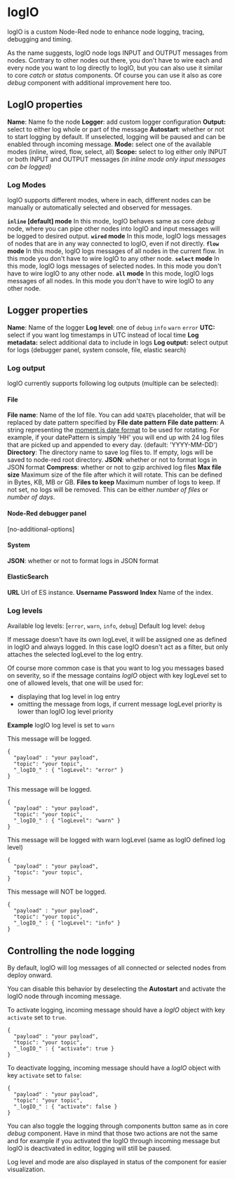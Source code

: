# logIO

logIO is a custom Node-Red node to enhance node logging, tracing, debugging and timing.

As the name suggests, logIO node logs INPUT and OUTPUT messages from nodes. Contrary to other nodes out there, you don't have to wire each and every node you want to log directly to logIO, but you can also use it similar to core _catch_ or _status_ components. Of course you can use it also as core _debug_ component with additional improvement here too.

## LogIO properties

**Name**: Name fo the node
**Logger**: add custom logger configuration
**Output:** select to either log whole or part of the message
**Autostart**: whether or not to start logging by default. If unselected, logging will be paused and can be enabled through incoming message.
**Mode:** select one of the available modes (inline, wired, flow, select, all)
**Scope:** select to log either only INPUT or both INPUT and OUTPUT messages _(in inline mode only input messages can be logged)_

### Log Modes

logIO supports different modes, where in each, different nodes can be manually or automatically selected and observed for messages.

**`inline` [default] mode**
In this mode, logIO behaves same as core _debug_ node, where you can pipe other nodes into logIO and input messages will be logged to desired output.
**`wired` mode**
In this mode, logIO logs messages of nodes that are in any way connected to logIO, even if not directly.
**`flow` mode**
In this mode, logIO logs messages of all nodes in the current flow. In this mode you don't have to wire logIO to any other node.
**`select` mode**
In this mode, logIO logs messages of selected nodes. In this mode you don't have to wire logIO to any other node.
**`all` mode**
In this mode, logIO logs messages of all nodes. In this mode you don't have to wire logIO to any other node.

## Logger properties

**Name**: Name of the logger
**Log level**: one of `debug` `info` `warn` `error`
**UTC:** select if you want log timestamps in UTC instead of local time
**Log metadata:** select additional data to include in logs
**Log output:** select output for logs (debugger panel, system console, file, elastic search)

### Log output

logIO currently supports following log outputs (multiple can be selected):

#### File
**File name**: Name of the lof file. You can add `%DATE%` placeholder, that will be replaced by date pattern specified by **File date pattern**
**File date pattern**: A string representing the [moment.js date format](http://momentjs.com/docs/#/displaying/format/) to be used for rotating. For example, if your datePattern is simply 'HH' you will end up with 24 log files that are picked up and appended to every day. (default: 'YYYY-MM-DD')
**Directory**: The directory name to save log files to. If empty, logs will be saved to node-red root directory.
**JSON**: whether or not to format logs in JSON format
**Compress**: whether or not to gzip archived log files
**Max file size** Maximum size of the file after which it will rotate. This can be defined in Bytes, KB, MB or GB.
**Files to keep** Maximum number of logs to keep. If not set, no logs will be removed. This can be either _number of files_ or _number of days_.

#### Node-Red debugger panel
[no-additional-options]

#### System
**JSON**: whether or not to format logs in JSON format

#### ElasticSearch
**URL** Url of ES instance.
**Username**
**Password** 
**Index** Name of the index.


### Log levels

Available log levels: [`error`, `warn`, `info`, `debug`]
Default log level: `debug`

If message doesn't have its own logLevel, it will be assigned one as defined in logIO and always logged. In this case logIO doesn't act as a filter, but only attaches the selected logLevel to the log entry.

Of course more common case is that you want to log you messages based on severity, so if the message contains _logIO_ object with key logLevel set to one of allowed levels, that one will be used for:

- displaying that log level in log entry
- omitting the message from logs, if current message logLevel priority is lower than logIO log level priority

**Example** logIO log level is set to `warn`

This message will be logged.
```
{
  "payload" : "your payload",
  "topic": "your topic",
  "_logIO_" : { "logLevel": "error" }
}
```
This message will be logged.
```
{
  "payload" : "your payload",
  "topic": "your topic",
  "_logIO_" : { "logLevel": "warn" }
}
```
This message will be logged with warn logLevel (same as logIO defined log level)
```
{
  "payload" : "your payload",
  "topic": "your topic",
}
```
This message will NOT be logged.
```
{
  "payload" : "your payload",
  "topic": "your topic",
  "_logIO_" : { "logLevel": "info" }
}
```

## Controlling the node logging

By default, logIO will log messages of all connected or selected nodes from deploy onward.

You can disable this behavior by deselecting the **Autostart** and activate the logIO node through incoming message.

To activate logging, incoming message should have a _logIO_ object with key `activate` set to `true`.

```
{
  "payload" : "your payload",
  "topic": "your topic",
  "_logIO_" : { "activate": true }
}
```

To deactivate logging, incoming message should have a _logIO_ object with key `activate` set to `false`:

```
{
  "payload" : "your payload",
  "topic": "your topic",
  "_logIO_" : { "activate": false }
}
```

You can also toggle the logging through components button same as in core *debug* component.
Have in mind that those two actions are not the same and for example if you activated the logIO through incoming message but logIO is deactivated in editor, logging will still be paused.

Log level and mode are also displayed in status of the component for easier visualization.
